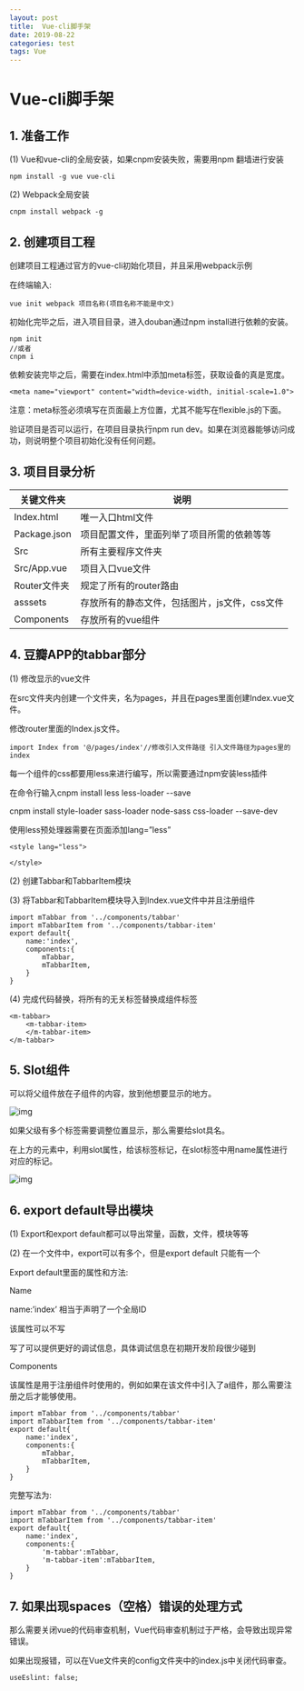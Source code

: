 ```yaml
---
layout: post
title:  Vue-cli脚手架
date: 2019-08-22
categories: test
tags: Vue
---
```


# Vue-cli脚手架

## 1. **准备工作**

(1) Vue和vue-cli的全局安装，如果cnpm安装失败，需要用npm 翻墙进行安装

```
npm install -g vue vue-cli
```



(2) Webpack全局安装

```
cnpm install webpack -g
```



## 2. **创建项目工程**

创建项目工程通过官方的vue-cli初始化项目，并且采用webpack示例

在终端输入: 

```
vue init webpack 项目名称(项目名称不能是中文)
```

初始化完毕之后，进入项目目录，进入douban通过npm install进行依赖的安装。

```
npm init 
//或者
cnpm i
```



依赖安装完毕之后，需要在index.html中添加meta标签，获取设备的真是宽度。

```
<meta name="viewport" content="width=device-width, initial-scale=1.0">
```

注意：meta标签必须填写在页面最上方位置，尤其不能写在flexible.js的下面。

验证项目是否可以运行，在项目目录执行npm  run  dev。如果在浏览器能够访问成功，则说明整个项目初始化没有任何问题。 

## 3. **项目目录分析**

| 关键文件夹   | 说明                                          |
| ------------ | --------------------------------------------- |
| Index.html   | 唯一入口html文件                              |
| Package.json | 项目配置文件，里面列举了项目所需的依赖等等    |
| Src          | 所有主要程序文件夹                            |
| Src/App.vue  | 项目入口vue文件                               |
| Router文件夹 | 规定了所有的router路由                        |
| asssets      | 存放所有的静态文件，包括图片，js文件，css文件 |
| Components   | 存放所有的vue组件                             |

 

## 4. **豆瓣APP的tabbar部分**

(1) 修改显示的vue文件

在src文件夹内创建一个文件夹，名为pages，并且在pages里面创建Index.vue文件。

修改router里面的Index.js文件。

```
import Index from '@/pages/index'//修改引入文件路径 引入文件路径为pages里的index
```



每一个组件的css都要用less来进行编写，所以需要通过npm安装less插件

在命令行输入cnpm  install  less  less-loader  --save

cnpm install style-loader sass-loader node-sass css-loader --save-dev

使用less预处理器需要在页面添加lang=”less”

```
<style lang="less">
	
</style>
```



(2) 创建Tabbar和TabbarItem模块 

(3) 将Tabbar和TabbarItem模块导入到Index.vue文件中并且注册组件

```
import mTabbar from '../components/tabbar'
import mTabbarItem from '../components/tabbar-item'
export default{
    name:'index',
    components:{
        mTabbar,
        mTabbarItem,
    }
}
```



(4) 完成代码替换，将所有的无关标签替换成组件标签

```
<m-tabbar>
	<m-tabbar-item>
	</m-tabbar-item>
</m-tabbar>
```



## 5. **Slot组件**

可以将父组件放在子组件的内容，放到他想要显示的地方。

![img](file:///C:\Users\ADMINI~1\AppData\Local\Temp\ksohtml6124\wps10.jpg) 

如果父级有多个标签需要调整位置显示，那么需要给slot具名。

在上方的元素中，利用slot属性，给该标签标记，在slot标签中用name属性进行对应的标记。

![img](file:///C:\Users\ADMINI~1\AppData\Local\Temp\ksohtml6124\wps11.jpg) 

## 6. **export default导出模块**

(1) Export和export default都可以导出常量，函数，文件，模块等等

(2) 在一个文件中，export可以有多个，但是export default 只能有一个

Export default里面的属性和方法:

Name

name:’index’ 相当于声明了一个全局ID

该属性可以不写

写了可以提供更好的调试信息，具体调试信息在初期开发阶段很少碰到

Components 

该属性是用于注册组件时使用的，例如如果在该文件中引入了a组件，那么需要注册之后才能够使用。

```
import mTabbar from '../components/tabbar'
import mTabbarItem from '../components/tabbar-item'
export default{
    name:'index',
    components:{
        mTabbar,
        mTabbarItem,
    }
}
```



完整写法为:

```
import mTabbar from '../components/tabbar'
import mTabbarItem from '../components/tabbar-item'
export default{
    name:'index',
    components:{
        'm-tabbar':mTabbar,
        'm-tabbar-item':mTabbarItem,
    }
}
```



## 7. **如果出现spaces（空格）错误的处理方式**

那么需要关闭vue的代码审查机制，Vue代码审查机制过于严格，会导致出现异常错误。

如果出现报错，可以在Vue文件夹的config文件夹中的index.js中关闭代码审查。

```
useEslint: false;
```











